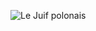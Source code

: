 ![Le Juif polonais](https://upload.wikimedia.org/wikipedia/commons/thumb/c/c0/Phyllidia_elegans_%2823806633304%29.jpg/350px-Phyllidia_elegans_%2823806633304%29.jpg)